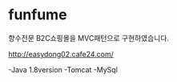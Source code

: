 # funfume

향수전문 B2C쇼핑몰을 MVC패턴으로 구현하였습니다.

http://easydong02.cafe24.com/

-Java 1.8version
-Tomcat
-MySql
